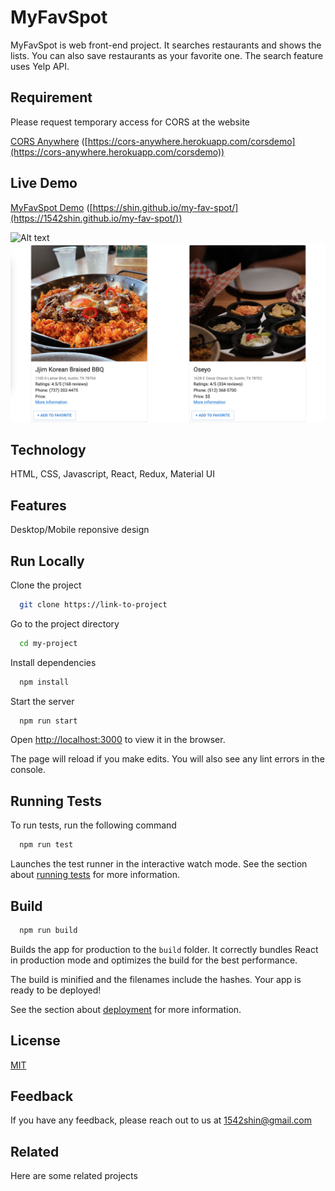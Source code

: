 # MyFavSpot

MyFavSpot is web front-end project.
It searches restaurants and shows the lists.
You can also save restaurants as your favorite one. 
The search feature uses Yelp API.


## Requirement

Please request temporary access for CORS at the website

[CORS Anywhere](https://cors-anywhere.herokuapp.com/corsdemo) ([https://cors-anywhere.herokuapp.com/corsdemo](https://cors-anywhere.herokuapp.com/corsdemo))

## Live Demo

[MyFavSpot Demo](https://1542shin.github.io/my-fav-spot/) ([https://shin.github.io/my-fav-spot/](https://1542shin.github.io/my-fav-spot/))

![Alt text](/Demo-screenshot.png )
![Alt text](/Demo-screenshot2.png )

## Technology
HTML, CSS, Javascript, React, Redux, Material UI

## Features

Desktop/Mobile reponsive design


## Run Locally

Clone the project

```bash
  git clone https://link-to-project
```

Go to the project directory

```bash
  cd my-project
```

Install dependencies

```bash
  npm install
```

Start the server

```bash
  npm run start
```

Open [http://localhost:3000](http://localhost:3000) to view it in the browser.

The page will reload if you make edits.
You will also see any lint errors in the console.
## Running Tests

To run tests, run the following command

```bash
  npm run test
```

Launches the test runner in the interactive watch mode.
See the section about [running tests](https://facebook.github.io/create-react-app/docs/running-tests) for more information.

## Build


```bash
  npm run build
```
Builds the app for production to the `build` folder. 
It correctly bundles React in production mode and optimizes the build for the best performance.

The build is minified and the filenames include the hashes. 
Your app is ready to be deployed!

See the section about [deployment](https://facebook.github.io/create-react-app/docs/deployment) for more information.

## License

[MIT](https://choosealicense.com/licenses/mit/)


## Feedback

If you have any feedback, please reach out to us at 1542shin@gmail.com


## Related

Here are some related projects